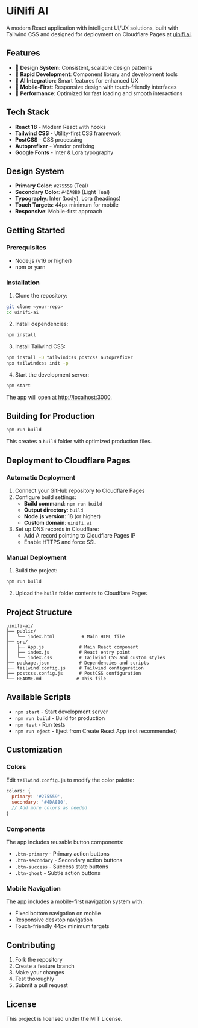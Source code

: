 # UiNifi AI

A modern React application with intelligent UI/UX solutions, built with Tailwind CSS and designed for deployment on Cloudflare Pages at [uinifi.ai](https://uinifi.ai).

## Features

- 🎨 **Design System**: Consistent, scalable design patterns
- 🚀 **Rapid Development**: Component library and development tools
- 🤖 **AI Integration**: Smart features for enhanced UX
- 📱 **Mobile-First**: Responsive design with touch-friendly interfaces
- 🎯 **Performance**: Optimized for fast loading and smooth interactions

## Tech Stack

- **React 18** - Modern React with hooks
- **Tailwind CSS** - Utility-first CSS framework
- **PostCSS** - CSS processing
- **Autoprefixer** - Vendor prefixing
- **Google Fonts** - Inter & Lora typography

## Design System

- **Primary Color**: `#275559` (Teal)
- **Secondary Color**: `#4DA8B0` (Light Teal)
- **Typography**: Inter (body), Lora (headings)
- **Touch Targets**: 44px minimum for mobile
- **Responsive**: Mobile-first approach

## Getting Started

### Prerequisites

- Node.js (v16 or higher)
- npm or yarn

### Installation

1. Clone the repository:
```bash
git clone <your-repo>
cd uinifi-ai
```

2. Install dependencies:
```bash
npm install
```

3. Install Tailwind CSS:
```bash
npm install -D tailwindcss postcss autoprefixer
npx tailwindcss init -p
```

4. Start the development server:
```bash
npm start
```

The app will open at [http://localhost:3000](http://localhost:3000).

## Building for Production

```bash
npm run build
```

This creates a `build` folder with optimized production files.

## Deployment to Cloudflare Pages

### Automatic Deployment

1. Connect your GitHub repository to Cloudflare Pages
2. Configure build settings:
   - **Build command**: `npm run build`
   - **Output directory**: `build`
   - **Node.js version**: 18 (or higher)
   - **Custom domain**: `uinifi.ai`
3. Set up DNS records in Cloudflare:
   - Add A record pointing to Cloudflare Pages IP
   - Enable HTTPS and force SSL

### Manual Deployment

1. Build the project:
```bash
npm run build
```

2. Upload the `build` folder contents to Cloudflare Pages

## Project Structure

```
uinifi-ai/
├── public/
│   └── index.html          # Main HTML file
├── src/
│   ├── App.js             # Main React component
│   ├── index.js           # React entry point
│   └── index.css          # Tailwind CSS and custom styles
├── package.json           # Dependencies and scripts
├── tailwind.config.js     # Tailwind configuration
├── postcss.config.js      # PostCSS configuration
└── README.md             # This file
```

## Available Scripts

- `npm start` - Start development server
- `npm run build` - Build for production
- `npm test` - Run tests
- `npm run eject` - Eject from Create React App (not recommended)

## Customization

### Colors

Edit `tailwind.config.js` to modify the color palette:

```javascript
colors: {
  primary: '#275559',
  secondary: '#4DA8B0',
  // Add more colors as needed
}
```

### Components

The app includes reusable button components:
- `.btn-primary` - Primary action buttons
- `.btn-secondary` - Secondary action buttons
- `.btn-success` - Success state buttons
- `.btn-ghost` - Subtle action buttons

### Mobile Navigation

The app includes a mobile-first navigation system with:
- Fixed bottom navigation on mobile
- Responsive desktop navigation
- Touch-friendly 44px minimum targets

## Contributing

1. Fork the repository
2. Create a feature branch
3. Make your changes
4. Test thoroughly
5. Submit a pull request

## License

This project is licensed under the MIT License. 